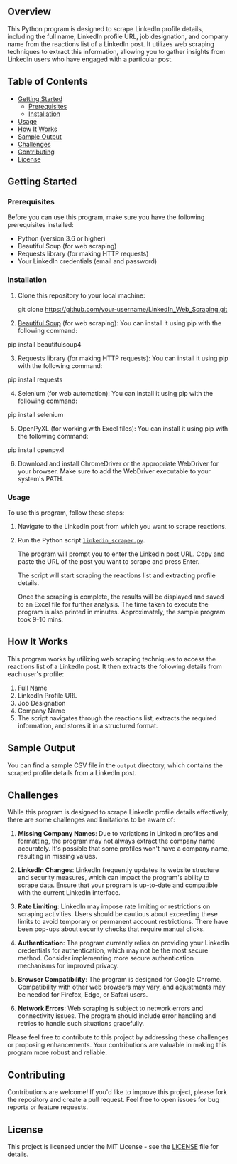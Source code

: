 ## Overview

This Python program is designed to scrape LinkedIn profile details, including the full name, LinkedIn profile URL, job designation, and company name from the reactions list of a LinkedIn post. It utilizes web scraping techniques to extract this information, allowing you to gather insights from LinkedIn users who have engaged with a particular post.

## Table of Contents

- [Getting Started](#getting-started)
  - [Prerequisites](#prerequisites)
  - [Installation](#installation)
- [Usage](#usage)
- [How It Works](#how-it-works)
- [Sample Output](#sample-output)
- [Challenges](#challenges)
- [Contributing](#contributing)
- [License](#license)

## Getting Started <a name="getting-started"></a>

### Prerequisites <a name="prerequisites"></a>

Before you can use this program, make sure you have the following prerequisites installed:

- Python (version 3.6 or higher)
- Beautiful Soup (for web scraping)
- Requests library (for making HTTP requests)
- Your LinkedIn credentials (email and password)

### Installation <a name="installation"></a>

1. Clone this repository to your local machine:

   git clone https://github.com/your-username/LinkedIn_Web_Scraping.git

2. [Beautiful Soup](https://www.crummy.com/software/BeautifulSoup/bs4/doc/) (for web scraping): You can install it using pip with the following command:

  pip install beautifulsoup4

3. Requests library (for making HTTP requests): You can install it using pip with the following command:

  pip install requests

4. Selenium (for web automation): You can install it using pip with the following command:

  pip install selenium

5. OpenPyXL (for working with Excel files): You can install it using pip with the following command:

  pip install openpyxl

6. Download and install ChromeDriver or the appropriate WebDriver for your browser. Make sure to add the WebDriver executable to your system's PATH.

### Usage <a name="usage"></a>
To use this program, follow these steps:

1. Navigate to the LinkedIn post from which you want to scrape reactions.

2. Run the Python script [`linkedin_scraper.py`](linkedin_scraper.py).

   The program will prompt you to enter the LinkedIn post URL. Copy and paste the URL of the post you want to scrape and press Enter.

   The script will start scraping the reactions list and extracting profile details.

   Once the scraping is complete, the results will be displayed and saved to an Excel file for further analysis. The time taken to execute the program is also printed in minutes. Approximately, the sample program took 9-10 mins.

## How It Works <a name="how-it-works"></a>
This program works by utilizing web scraping techniques to access the reactions list of a LinkedIn post. It then extracts the following details from each user's profile:

1. Full Name
2. LinkedIn Profile URL
3. Job Designation
4. Company Name
5. The script navigates through the reactions list, extracts the required information, and stores it in a structured format.

## Sample Output <a name="sample-output"></a>
You can find a sample CSV file in the `output` directory, which contains the scraped profile details from a LinkedIn post.

## Challenges <a name="challenges"></a>

While this program is designed to scrape LinkedIn profile details effectively, there are some challenges and limitations to be aware of:

1. **Missing Company Names**: Due to variations in LinkedIn profiles and formatting, the program may not always extract the company name accurately. It's possible that some profiles won't have a company name, resulting in missing values.

2. **LinkedIn Changes**: LinkedIn frequently updates its website structure and security measures, which can impact the program's ability to scrape data. Ensure that your program is up-to-date and compatible with the current LinkedIn interface.

3. **Rate Limiting**: LinkedIn may impose rate limiting or restrictions on scraping activities. Users should be cautious about exceeding these limits to avoid temporary or permanent account restrictions. There have been pop-ups about security checks that require manual clicks.

4. **Authentication**: The program currently relies on providing your LinkedIn credentials for authentication, which may not be the most secure method. Consider implementing more secure authentication mechanisms for improved privacy.

5. **Browser Compatibility**: The program is designed for Google Chrome. Compatibility with other web browsers may vary, and adjustments may be needed for Firefox, Edge, or Safari users.

6. **Network Errors**: Web scraping is subject to network errors and connectivity issues. The program should include error handling and retries to handle such situations gracefully.

Please feel free to contribute to this project by addressing these challenges or proposing enhancements. Your contributions are valuable in making this program more robust and reliable.

## Contributing <a name="contributing"></a>
Contributions are welcome! If you'd like to improve this project, please fork the repository and create a pull request. Feel free to open issues for bug reports or feature requests.

## License <a name="license"></a>
This project is licensed under the MIT License - see the [LICENSE](LICENSE) file for details.
